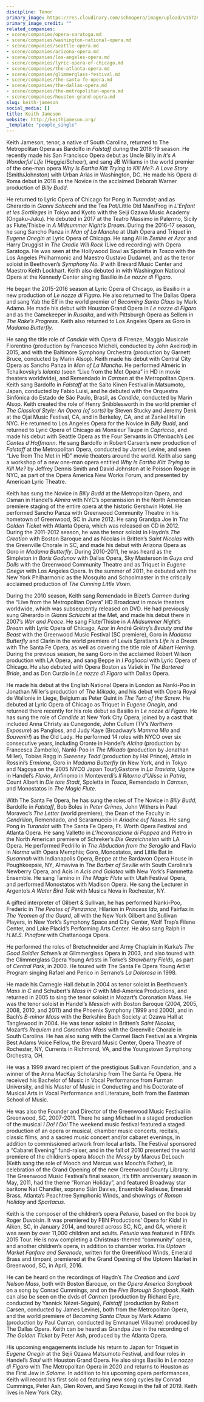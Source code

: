 ```yaml
---
discipline: Tenor
primary_image: https://res.cloudinary.com/schmopera/image/upload/v1572812932/media/2019/11/KeithJamesonFullRes-7_uqz4ua.jpg
primary_image_credit: ""
related_companies:
- scene/companies/opera-saratoga.md
- scene/companies/washington-national-opera.md
- scene/companies/seattle-opera.md
- scene/companies/arizona-opera.md
- scene/companies/los-angeles-opera.md
- scene/companies/lyric-opera-of-chicago.md
- scene/companies/the-atlanta-opera.md
- scene/companies/glimmerglass-festival.md
- scene/companies/the-santa-fe-opera.md
- scene/companies/the-dallas-opera.md
- scene/companies/the-metropolitan-opera.md
- scene/companies/houston-grand-opera.md
slug: keith-jameson
social_media: []
title: Keith Jameson
website: http://keithjameson.org/
_template: "people_single"
---
```

Keith Jameson, tenor, a native of South Carolina, returned to The Metropolitan Opera as Bardolfo in _Falstaff_ during the 2018-19 season. He recently made his San Francisco Opera debut as Uncle Billy in _It’s A Wonderful Life_ (Heggie/Scheer), and sang JB Williams in the world premier of the one-man opera _Why Is Eartha Kitt Trying to Kill Me?: A Love Story_ (Smith/Johnston) with Urban Arias in Washington, DC. He made his Opera di Roma debut in 2018 as the Novice in the acclaimed Deborah Warner production of _Billy Budd_.

He returned to Lyric Opera of Chicago for Pong in _Turandot;_ and as Gherardo in _Gianni Schicchi_ and the Tea Pot/Little Old Man/Frog in _L’Enfant et les Sortileges_ in Tokyo and Kyoto with the Seiji Ozawa Music Academy (Ongaku-Juku). He debuted in 2017 at the Teatro Massimo in Palermo, Sicily as Flute/Thisbe in _A Midsummer Night’s Dream_. During the 2016-17 season, he sang Sancho Panza in _Man of La Mancha_ at Utah Opera and Triquet in _Eugene Onegin_ at Lyric Opera of Chicago. He sang Ali in _Zemire et Azor_ and Harry Druggist in _The Cradle Will Rock_ (Live cd recording) with Opera Saratoga. He was seen at the Hollywood Bowl as Spoletta in _Tosca_ with the Los Angeles Philharmonic and Maestro Gustavo Dudamel, and as the tenor soloist in Beethoven’s _Symphony No. 9_ with Brevard Music Center and Maestro Keith Lockhart. Keith also debuted in with Washington National Opera at the Kennedy Center singing Basilio in _Le nozze di Figaro_.

He began the 2015-2016 season at Lyric Opera of Chicago, as Basilio in a new production of _Le nozze di Figaro._ He also returned to The Dallas Opera and sang Yab the Elf in the world premier of _Becoming Santa Claus_ by Mark Adamo. He made his debut with Houston Grand Opera in _Le nozze di Figaro_ and as the Gamekeeper in _Rusalka_, and with Pittsburgh Opera as Sellem in _The Rake’s Progress_. Keith also returned to Los Angeles Opera as Goro in _Madama Butterfly._

He sang the title role of _Candide_ with Opera di Firenze, Maggio Musicale Fiorentino (production by Francesco Micheli, conducted by John Axelrod) in 2015, and with the Baltimore Symphony Orchestra (production by Garnett Bruce, conducted by Marin Alsop). Keith made his debut with Central City Opera as Sancho Panza in _Man of La Mancha_. He performed Alméric in Tchaikovsky’s _Iolanta_ (seen “Live from the Met Opera” in HD in movie theaters worldwide), and Remendado in _Carmen_ at the Metropolitan Opera. Keith sang Bardolfo in _Falstaff_ at the Saito Kinen Festival in Matsumoto, Japan, conducted by Fabio Luisi, and he debuted with the Orquestra Sinfônica do Estado de São Paulo, Brasil, as _Candide_, conducted by Marin Alsop. Keith created the role of Henry Snibblesworth in the world premier of _The Classical Style: An Opera (of sorts)_ by Steven Stucky and Jeremy Denk at the Ojai Music Festival, CA, and in Berkeley, CA, and at Zankel Hall in NYC. He returned to Los Angeles Opera for the Novice in _Billy Budd_, and returned to Lyric Opera of Chicago as Monsieur Taupe in _Capriccio_, and made his debut with Seattle Opera as the Four Servants in Offenbach’s _Les Contes d’Hoffmann_. He sang Bardolfo in Robert Carsen’s new production of _Falstaff_ at the Metropolitan Opera, conducted by James Levine, and seen “Live from The Met in HD” movie theaters around the world. Keith also sang a workshop of a new one-man opera entitled _Why Is Eartha Kitt Trying to Kill Me?_ by Jeffrey Dennis Smith and David Johnston at le Poisson Rouge in NYC, as part of the Opera America New Works Forum, and presented by American Lyric Theatre.

Keith has sung the Novice in _Billy Budd_ at the Metropolitan Opera, and Osman in Handel’s _Almira_ with NYC’s operamission in the North American premiere staging of the entire opera at the historic Gershwin Hotel. He performed Sancho Panza with Greenwood Community Theatre in his hometown of Greenwood, SC in June 2012. He sang Grandpa Joe in _The Golden Ticket_ with Atlanta Opera, which was released on CD in 2012. During the 2011-2012 season, he was the tenor soloist in Haydn’s _The Creation_ with Boston Baroque and as Nicolas in Britten’s _Saint Nicolas_ with the Greenville Chorale in SC, and made his debut with Arizona Opera as Goro in _Madama Butterfly_. During 2010-2011, he was heard as the Simpleton in _Boris Godunov_ with Dallas Opera, Sky Masterson in _Guys and Dolls_ with the Greenwood Community Theatre and as Triquet in _Eugene Onegin_ with Los Angeles Opera. In the summer of 2011, he debuted with the New York Philharmonic as the Mosquito and Schoolmaster in the critically acclaimed production of _The Cunning Little Vixen_.

During the 2010 season, Keith sang Remendado in Bizet’s _Carmen_ during the “Live from the Metropolitan Opera” HD Broadcast in movie theaters worldwide, which was subsequently released on DVD. He had previously sung Gherardo in _Gianni Schicchi_ at the Met, and made his debut there in 2007’s _War and Peace_. He sang Flute/Thisbe in _A Midsummer Night’s Dream_ with Lyric Opera of Chicago, Azor in André Grétry’s _Beauty and the Beast_ with the Greenwood Music Festival (SC premiere), Goro in _Madama Butterfly_ and Clarìn in the world premiere of Lewis Spratlan’s _Life is a Dream_ with The Santa Fe Opera, as well as covering the title role of _Albert Herring_. During the previous season, he sang Goro in the acclaimed Robert Wilson production with LA Opera, and sang Beppe in _I Pagliacci_ with Lyric Opera of Chicago. He also debuted with Opera Boston as Vašek in _The Bartered Bride_, and as Don Curzio in _Le nozze di Figaro_ with Dallas Opera.

He made his debut at the English National Opera in London as Nanki-Poo in Jonathan Miller’s production of _The Mikado_, and his debut with Opera Royal de Wallonie in Liege, Belgium as Peter Quint in _The Turn of the Screw_. He debuted at Lyric Opera of Chicago as Triquet in _Eugene Onegin_, and returned there recently for his role debut as Basilio in _Le nozze di Figaro._ He has sung the role of _Candide_ at New York City Opera, joined by a cast that included Anna Christy as Cunegonde, John Cullum (TV’s _Northern Exposure_) as Pangloss, and Judy Kaye (Broadway’s _Mamma Mia_ and _Souvenir!_) as the Old Lady. He performed 14 roles with NYCO over six consecutive years, including Oronte in Handel’s _Alcina_ (production by Francesca Zambello), Nanki-Poo in _The Mikado_ (production by Jonathan Miller), Tobias Ragg in _Sweeney Todd_ (production by Hal Prince), Attalo in Rossini’s _Ermione_, Goro in _Madama Butterfly_ (in New York, and in Tokyo and Nagoya on the 2005 NYCO Japan Tour),Gastone in _La Traviata_, Ugone in Handel’s _Flavio_, Anfinomo in Monteverdi’s _Il Ritorno d’Ulisse in Patria_, Count Albert in _Die tote Stadt_, Spoletta in _Tosca_, Remendado in _Carmen_, and Monostatos in _The Magic Flute_.

With The Santa Fe Opera, he has sung the roles of The Novice in _Billy Budd_, Bardolfo in _Falstaff_, Bob Boles in _Peter Grimes_, John Withers in Paul Moravec’s _The Letter_ (world premiere), the Dean of the Faculty in _Cendrillon_, Remendado, and Scaramuccio in _Ariadne auf Naxos._ He sang Pong in _Turandot_ with The Santa Fe Opera, Ft. Worth Opera Festival and Atlanta Opera. He sang Valletto in _L’Incoranazione di Poppea_ and Pietro in the North American premiere of Schreker’s _Die Gezeichneten_ with LA Opera. He performed Pedrillo in _The Abduction from the Seraglio_ and Flavio in _Norma_ with Opera Memphis; Goro, Monostatos, and Little Bat in _Susannah_ with Indianapolis Opera, Beppe at the Bardavon Opera House in Poughkeepsie, NY, Almaviva in _The Barber of Seville_ with South Carolina’s Newberry Opera, and Acis in _Acis and Galatea_ with New York’s Fiammetta Ensemble. He sang Tamino in _The Magic Flute_ with Utah Festival Opera, and performed Monostatos with Madison Opera. He sang the Lecturer in Argento’s _A Water Bird Talk_ with Musica Nova in Rochester, NY.

A gifted interpreter of Gilbert & Sullivan, he has performed Nanki-Poo, Frederic in _The Pirates of Penzance_, Hilarion in _Princess Ida_, and Fairfax in _The Yeomen of the Guard_, all with the New York Gilbert and Sullivan Players, in New York’s Symphony Space and City Center, Wolf Trap’s Filene Center, and Lake Placid’s Performing Arts Center. He also sang Ralph in _H.M.S. Pinafore_ with Chattanooga Opera.

He performed the roles of Bretschneider and Army Chaplain in Kurka’s _The Good Soldier Schweik_ at Glimmerglass Opera in 2003, and also toured with the Glimmerglass Opera Young Artists in Torke’s _Strawberry Fields_, as part of _Central Park_, in 2000. He toured with The Santa Fe Opera Young Artist Program singing Rafael and Perico in Serrano’s _La Dolorosa_ in 1998.

He made his Carnegie Hall debut in 2004 as tenor soloist in Beethoven’s _Mass in C_ and Schubert’s _Mass in G_ with Mid-America Productions, and returned in 2005 to sing the tenor soloist in Mozart’s Coronation Mass. He was the tenor soloist in Handel’s _Messiah_ with Boston Baroque (2004, 2005, 2008, 2010, and 2011) and the Phoenix Symphony (1999 and 2000), and in Bach’s _B-minor Mass_ with the Berkshire Bach Society at Ozawa Hall at Tanglewood in 2004. He was tenor soloist in Britten’s _Saint Nicolas_, Mozart’s _Requiem_ and _Coronation Mass_ with the Greenville Chorale in South Carolina. He has also sung with the Carmel Bach Festival as a Virginia Best Adams Voice Fellow, the Brevard Music Center, Opera Theatre of Rochester, NY, Currents in Richmond, VA, and the Youngstown Symphony Orchestra, OH.

He was a 1999 award recipient of the prestigious Sullivan Foundation, and a winner of the Anna MacKay Scholarship from The Santa Fe Opera. He received his Bachelor of Music in Vocal Performance from Furman University, and his Master of Music in Conducting and his Doctorate of Musical Arts in Vocal Performance and Literature, both from the Eastman School of Music.

He was also the Founder and Director of the Greenwood Music Festival in Greenwood, SC, 2007-2011. There he sang Michael in a staged production of the musical _I Do! I Do!_ The weekend music festival featured a staged production of an opera or musical, chamber music concerts, recitals, classic films, and a sacred music concert and/or cabaret evenings, in addition to commissioned artwork from local artists. The Festival sponsored a “Cabaret Evening” fund-raiser, and in the fall of 2010 presented the world premiere of the children’s opera _Mooch the Messy_ by Marcus DeLoach (Keith sang the role of Mooch and Marcus was Mooch’s Father), in celebration of the Grand Opening of the new Greenwood County Library. The Greenwood Music Festival’s final season, it’s fifth anniversary season in May, 2011, had the theme “Roman Holiday”, and featured Broadway star baritone Nat Chandler, soprano Siân Davies, Ensemble Radieuse, Emerald Brass, Atlanta’s Peachtree Symphonic Winds, and showings of _Roman Holiday_ and _Spartacus_.

Keith is the composer of the children’s opera _Petunia_, based on the book by Roger Duvoisin. It was premiered by FBN Productions’ Opera for Kids! in Aiken, SC, in January 2014, and toured across SC, NC, and GA, where it was seen by over 11,000 children and adults. _Petunia_ was featured in FBN’s 2015 Tour. He is now completing a Christmas-themed “community” opera, and another children’s opera, in addition to chamber works. His _Uptown Market Fanfare and Serenade_, written for the GreenWood Winds, Emerald Brass and timpani, premiered at the Grand Opening of the Uptown Market in Greenwood, SC, in April, 2016.

He can be heard on the recordings of Haydn’s _The Creation_ and _Lord Nelson Mass_, both with Boston Baroque, on the _Opera America Songbook_ on a song by Conrad Cummings, and on the _Five Borough Songbook_. Keith can also be seen on the dvds of _Carmen_ (production by Richard Eyre, conducted by Yannick Nézet-Séguin), _Falstaff_ (production by Robert Carsen, conducted by James Levine), both from the Metropolitan Opera, and the world premiere of _Becoming Santa Claus_ by Mark Adamo (production by Paul Curran, conducted by Emmanuel Villaume) produced by The Dallas Opera. Keith can be heard as Grandpa Joe in the recording of _The Golden Ticket_ by Peter Ash, produced by the Atlanta Opera.

His upcoming engagements include his return to Japan for Triquet in _Eugene Onegin_ at the Sejii Ozawa Matsumoto Festival, and four roles in Handel’s _Saul_ with Houston Grand Opera. He also sings Basilio in _Le nozze di Figaro_ with The Metropolitan Opera in 2020 and returns to Houston as the First Jew in _Salome_. In addition to his upcoming opera performances, Keith will record his first solo cd featuring new song cycles by Conrad Cummings, Peter Ash, Glen Roven, and Sayo Kosugi in the fall of 2019. Keith lives in New York City.